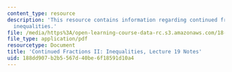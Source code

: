```yaml
---
content_type: resource
description: 'This resource contains information regarding continued fractions II:
  inequalities.'
file: /media/https%3A/open-learning-course-data-rc.s3.amazonaws.com/18-781-theory-of-numbers-spring-2012/188dd907b2b5567d40be6f18591d10a4_MIT18_781S12_lec19.pdf
file_type: application/pdf
resourcetype: Document
title: 'Continued Fractions II: Inequalities, Lecture 19 Notes'
uid: 188dd907-b2b5-567d-40be-6f18591d10a4
---
```

